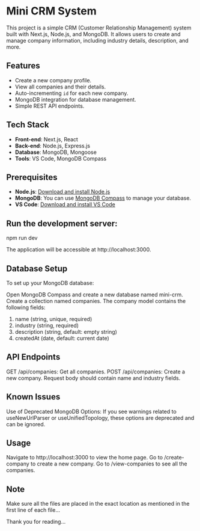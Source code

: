 # Mini CRM System

This project is a simple CRM (Customer Relationship Management) system built with Next.js, Node.js, and MongoDB. It allows users to create and manage company information, including industry details, description, and more.

## Features

- Create a new company profile.
- View all companies and their details.
- Auto-incrementing `id` for each new company.
- MongoDB integration for database management.
- Simple REST API endpoints.

## Tech Stack

- **Front-end**: Next.js, React
- **Back-end**: Node.js, Express.js
- **Database**: MongoDB, Mongoose
- **Tools**: VS Code, MongoDB Compass

## Prerequisites

- **Node.js**: [Download and install Node.js](https://nodejs.org/en/download/)
- **MongoDB**: You can use [MongoDB Compass](https://www.mongodb.com/products/compass) to manage your database.
- **VS Code**: [Download and install VS Code](https://code.visualstudio.com/)

## Run the development server:
npm run dev

The application will be accessible at http://localhost:3000.


## Database Setup
To set up your MongoDB database:

Open MongoDB Compass and create a new database named mini-crm.
Create a collection named companies.
The company model contains the following fields:
1.  name (string, unique, required)
2.  industry (string, required)
3.  description (string, default: empty string)
4.  createdAt (date, default: current date)


## API Endpoints
GET /api/companies: Get all companies.
POST /api/companies: Create a new company.
Request body should contain name and industry fields.

## Known Issues

Use of Deprecated MongoDB Options: If you see warnings related to useNewUrlParser or useUnifiedTopology, these options are deprecated and can be ignored.

## Usage
Navigate to http://localhost:3000 to view the home page.
Go to /create-company to create a new company.
Go to /view-companies to see all the companies.

## Note
Make sure all the files are placed in the exact location as mentioned in the first line of each file...


Thank you for reading...
